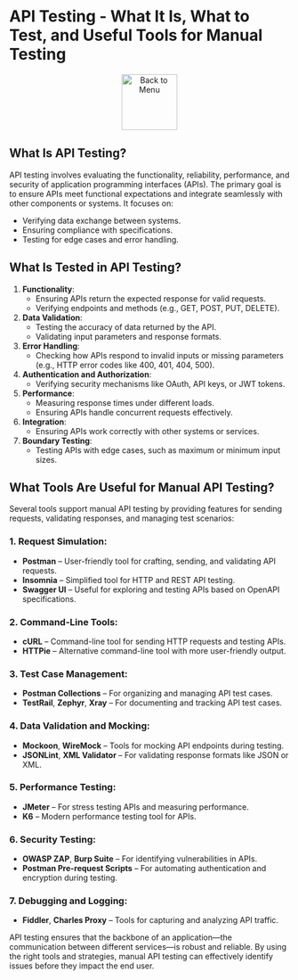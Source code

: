 # API Testing - What It Is, What to Test, and Useful Tools for Manual Testing

<div align="center">
<a href=https://github.com/Prime2390/Prime2390/blob/main/Notes/MyNote.md>
    <img src="https://raw.githubusercontent.com/Prime2390/Prime2390/refs/heads/main/Icons/DALL·E%202024-11-11%2022.20.53%20-%20A%20minimalistic%20and%20modern%20icon%20representing%20'Back%20to%20Menu'.%20The%20icon%20should%20feature%20an%20arrow%20pointing%20to%20a%20menu%20or%20list%20symbol%2C%20indicating%20navigation%20.webp" alt="Back to Menu" style="width:100px;height:100px;">
</a>
</div>

## What Is API Testing?
API testing involves evaluating the functionality, reliability, performance, and security of application programming interfaces (APIs). The primary goal is to ensure APIs meet functional expectations and integrate seamlessly with other components or systems. It focuses on:
- Verifying data exchange between systems.
- Ensuring compliance with specifications.
- Testing for edge cases and error handling.

## What Is Tested in API Testing?
1. **Functionality**:
   - Ensuring APIs return the expected response for valid requests.
   - Verifying endpoints and methods (e.g., GET, POST, PUT, DELETE).
2. **Data Validation**:
   - Testing the accuracy of data returned by the API.
   - Validating input parameters and response formats.
3. **Error Handling**:
   - Checking how APIs respond to invalid inputs or missing parameters (e.g., HTTP error codes like 400, 401, 404, 500).
4. **Authentication and Authorization**:
   - Verifying security mechanisms like OAuth, API keys, or JWT tokens.
5. **Performance**:
   - Measuring response times under different loads.
   - Ensuring APIs handle concurrent requests effectively.
6. **Integration**:
   - Ensuring APIs work correctly with other systems or services.
7. **Boundary Testing**:
   - Testing APIs with edge cases, such as maximum or minimum input sizes.

## What Tools Are Useful for Manual API Testing?
Several tools support manual API testing by providing features for sending requests, validating responses, and managing test scenarios:

### 1. **Request Simulation**:
   - **Postman** – User-friendly tool for crafting, sending, and validating API requests.
   - **Insomnia** – Simplified tool for HTTP and REST API testing.
   - **Swagger UI** – Useful for exploring and testing APIs based on OpenAPI specifications.

### 2. **Command-Line Tools**:
   - **cURL** – Command-line tool for sending HTTP requests and testing APIs.
   - **HTTPie** – Alternative command-line tool with more user-friendly output.

### 3. **Test Case Management**:
   - **Postman Collections** – For organizing and managing API test cases.
   - **TestRail**, **Zephyr**, **Xray** – For documenting and tracking API test cases.

### 4. **Data Validation and Mocking**:
   - **Mockoon**, **WireMock** – Tools for mocking API endpoints during testing.
   - **JSONLint**, **XML Validator** – For validating response formats like JSON or XML.

### 5. **Performance Testing**:
   - **JMeter** – For stress testing APIs and measuring performance.
   - **K6** – Modern performance testing tool for APIs.

### 6. **Security Testing**:
   - **OWASP ZAP**, **Burp Suite** – For identifying vulnerabilities in APIs.
   - **Postman Pre-request Scripts** – For automating authentication and encryption during testing.

### 7. **Debugging and Logging**:
   - **Fiddler**, **Charles Proxy** – Tools for capturing and analyzing API traffic.

API testing ensures that the backbone of an application—the communication between different services—is robust and reliable. By using the right tools and strategies, manual API testing can effectively identify issues before they impact the end user.
